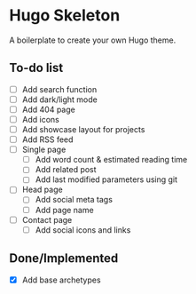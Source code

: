 # Hugo Skeleton

A boilerplate to create your own Hugo theme.

## To-do list

- [ ] Add search function
- [ ] Add dark/light mode
- [ ] Add 404 page
- [ ] Add icons
- [ ] Add showcase layout for projects
- [ ] Add RSS feed
- [ ] Single page
    - [ ] Add word count & estimated reading time
    - [ ] Add related post
    - [ ] Add last modified parameters using git
- [ ] Head page
    - [ ] Add social meta tags
    - [ ] Add page name
- [ ] Contact page
    - [ ] Add social icons and links
    
## Done/Implemented

- [x] Add base archetypes

<!--

## Features

## Installation

## Usage

Usage line goes here

### Creating a new content

The naming style for creating a new content is:

`hugo new projects/2024-04-19-this-is-project-1`
`hugo new blogs/2024-04-20-this-is-an-example-blog-post`

## Configuration
-->
